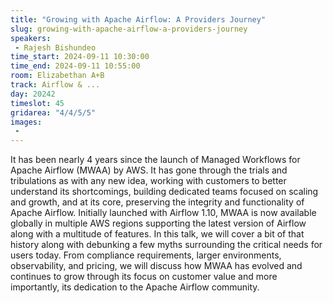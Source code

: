 ```yaml
---
title: "Growing with Apache Airflow: A Providers Journey"
slug: growing-with-apache-airflow-a-providers-journey
speakers:
 - Rajesh Bishundeo
time_start: 2024-09-11 10:30:00
time_end: 2024-09-11 10:55:00
room: Elizabethan A+B
track: Airflow & ...
day: 20242
timeslot: 45
gridarea: "4/4/5/5"
images: 
 - 
---
```


It has been nearly 4 years since the launch of Managed Workflows for Apache Airflow (MWAA) by AWS. It has gone through the trials and tribulations as with any new idea, working with customers to better understand its shortcomings, building dedicated teams focused on scaling and growth, and at its core, preserving the integrity and functionality of Apache Airflow. Initially launched with Airflow 1.10, MWAA is now available globally in multiple AWS regions supporting the latest version of Airflow along with a multitude of features. In this talk, we will cover a bit of that history along with debunking a few myths surrounding the critical needs for users today. From compliance requirements, larger environments, observability, and pricing, we will discuss how MWAA has evolved and continues to grow through its focus on customer value and more importantly, its dedication to the Apache Airflow community.